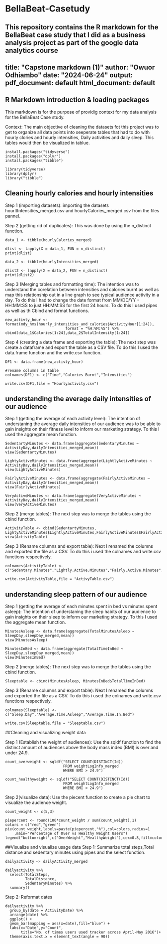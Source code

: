 # BellaBeat-Casetudy
This repository contains the R markdown for the BellaBeat case study that I did as a business analysis project as part of the google data analytics course
---
title: "Capstone markdown (1)"
author: "Owuor Odhiambo"
date: "2024-06-24"
output:
  pdf_document: default
  html_document: default
---


## R Markdown introduction & loading packages

This markdown is for the purpose of providig context for my data analysis for the BellaBeat Case study.

Context: The main objective of cleaning the datasets fot this project was to get to organize all data points into seeperate tables that had to do with hourly clories and hourly intensities, Daily activities and daily sleep. This tables would then be visualized in tablue. 

```{r load packages}
install.packages("tidyverse")
install.packages("dplyr")
install.packages("tibble")

library(tidyverse)
library(dplyr)
library("tibble")

```


## Cleaning hourly calories and hourly intensities

Step 1 (importing datasets): importing the datasets hourltIntensities_merged.csv and hourlyCalories_merged.csv from the files pannel.

Step 2 (getting rid of duplicates): This was done by using the n_distinct function. 

```{r getting rid of duplicates}
data_1 <- tibble(hourlyCalories_merged)

dlist <- lapply(X = data_1, FUN = n_distinct)
print(dlist)

data_2 <- tibble(hourlyIntensities_merged)

dlist2 <- lapply(X = data_2, FUN = n_distinct)
print(dlist2)
```

Step 3 (Merging tables and formatting time): The intention was to understand the corelation between intensities and calories burnt as well as map this relationship out in a line graph to see typical audience activity in a day. To do this I had to change the date format from MM/DD/YY - HH:MM:SS to just HH:MM:SS for the first 24 hours. To do this I used pipes as well as th Cbind and format functions.

```{r MERGING TABLES AND CHANGING DATE FORMAT}
new_activty_hour <- format(mdy_hms(hourly_intensities_and_calories$ActivityHour[1:24]),
                           format = "%H:%M:%S") %>%  cbind(data_1$Calories[1:24],data_2$TotalIntensity[1:24])
```

Step 4 (creating a data frame and exporting the table): The next step was create a dataframe and export the table as a CSV file. To do this I used the data.frame function and the write.csv function.

```{r Create dataframe and export table as CSV}
DF1 <- data.frame(new_activty_hour)

#rename columns in table
colnames(DF1) <- c("Time","Calories Burnt","Intensities")

write.csv(DF1,file = "Hourlyactivity.csv")
```

## understanding the average daily intensities of our audience

Step 1 (getting the average of each activity level): The intention of understaning the average daily intensities of our audience was to be able to gain insights on their fitness level to inform our marketing strategy. To this I used the aggregate mean function. 

```{r understanding daily intensities}
SedentartyMinutes <- data.frame(aggregate(SedentaryMinutes ~ ActivityDay,dailyIntensities_merged,mean))
view(SedentartyMinutes)

LightyActiveMinutes <- data.frame(aggregate(LightlyActiveMinutes ~ ActivityDay,dailyIntensities_merged,mean))
view(LightyActiveMinutes)

FairlyActiveMinutes <- data.frame(aggregate(FairlyActiveMinutes ~ ActivityDay,dailyIntensities_merged,mean))
view(FairlyActiveMinutes)

VeryActiveMinutes <- data.frame(aggregate(VeryActiveMinutes ~ ActivityDay,dailyIntensities_merged,mean))
view(VeryActiveMinutes)
```

Step 2 (merge tables): The next step was to merge the tables using the cbind function. 

```{r Merging tables}
ActivityTable <- cbind(SedentartyMinutes, LightyActiveMinutes$LightlyActiveMinutes,FairlyActiveMinutes$FairlyActiveMinutes,VeryActiveMinutes$VeryActiveMinutes)
view(ActivityTable)
```

Step 3 (Rename columns and export table): Next I renamed the columns and exported the file as a CSV. To do this i used the colnames and write.csv functions respectively.

```{r}
colnames(ActivityTable) <- c("Sedentary.Minutes","Lightly.Active.Minutes","Fairly.Active.Minutes","Very.Active.Minutes")

write.csv(ActivityTable,file = "ActivyTable.csv")
```


## understanding sleep pattern of our audience

Step 1 (getting the average of each minutes spent in bed vs minutes spent asleep): The intention of understaning the sleep habits of our audience to gain insights on their sleep to inform our marketing strategy. To this I used the aggregate mean function.

```{r understanding sleep habits}
MinutesAsleep <- data.frame(aggregate(TotalMinutesAsleep ~ SleepDay,sleepDay_merged,mean))
view(MinutesAsleep)

MinutesInBed <- data.frame(aggregate(TotalTimeInBed ~ SleepDay,sleepDay_merged,mean))
view(MinutesInBed)
```

Step 2 (merge tables): The next step was to merge the tables using the cbind function. 

```{r Merge tables}
Sleeptable <- cbind(MinutesAsleep, MinutesInBed$TotalTimeInBed)
```

Step 3 (Rename columns and export table): Next I renamed the columns and exported the file as a CSV. To do this i used the colnames and write.csv functions respectively.

```{r Rename and export}
colnames(Sleeptable) <- c("Sleep.Day","Average.Time.Asleep","Average.Time.In.Bed")

write.csv(Sleeptable,file = "Sleeptable.csv")
```

##Cleaning and visualizing weight data 

Step 1 (Establish the weight of audiences): Use the sqldf function to find the distinct amount of audiences above the body mass index (BMI) is over and under 24.9.

```{r sqldf}
count_overweight <- sqldf("SELECT COUNT(DISTINCT(Id))
                          FROM weightLogInfo_merged
                          WHERE BMI > 24.9")

count_healthyweight <- sqldf("SELECT COUNT(DISTINCT(Id))
                          FROM weightLogInfo_merged
                          WHERE BMI < 24.9")
```

Step 2(visualize data): Use the piecent function to create a pie chart to visualize the audience weight.

```{r piecent}
count_weight <- c(5,3)

piepercent <- round(100*count_weight / sum(count_weight),1)
colors = c("red","green")
pie(count_weight,labels=paste(piepercent,"%"),col=colors,radius=1
    ,main="Percentage of Over vs Healthy Weight Users")
legend("bottomright",c("OverWeight","HealthyWeight"),cex=0.8,fill=colors)
```


##Visualize and visualize usage data
Step 1: Summarize total steps,Total distance and sedentary minutes using pipes and the select function.

```{rSummary}
dailyactivity <- dailyActivity_merged

dailyactivity %>%  
  select(TotalSteps,
         TotalDistance,
         SedentaryMinutes) %>%
  summary()
```

Step 2: Reformat dates 

```{r}
dailyactivity %>% 
  group_by(date = ActivityDate) %>% 
  arrange(date) %>% 
  ggplot() + 
  geom_bar(mapping = aes(x=date),fill="blue") +
  labs(x="Date",y="Count",
       title="No. of times users used tracker across April-May 2016")+
  theme(axis.text.x = element_text(angle = 90)) 
```
